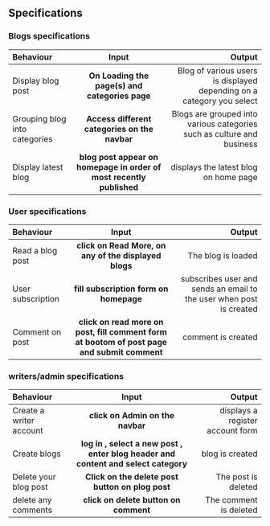## Specifications

### Blogs specifications
| Behaviour | Input | Output |
| :---------------- | :---------------: | ------------------: |
| Display blog post | **On Loading the page(s) and categories page** | Blog of various users is displayed depending on a category you select |
| Grouping blog into categories | **Access different categories on the navbar** | Blogs are grouped into various categories such as culture and business |
| Display latest blog| **blog post appear on homepage in order of most recently published** | displays the latest blog on home page| 

### User specifications
| Behaviour | Input | Output |
| :---------------- | :---------------: | ------------------: |
| Read a blog post | **click on Read More, on any of the displayed blogs** | The blog is loaded |
| User subscription | **fill subscription form on homepage** | subscribes user and sends an email to the user when post is created |
| Comment on post | **click on read more on post, fill comment form at bootom of post page and submit comment** | comment is created|

### writers/admin specifications
| Behaviour | Input | Output |
| :---------------- | :---------------: | ------------------: |
| Create a writer account | **click on Admin on the navbar** | displays a register account form |
| Create blogs | **log in , select a new post , enter blog header and content and select category** | blog is created |
| Delete your blog post | **Click on the delete post button on plog post** | The post is deleted |
| delete any comments | **click on delete button on comment** | The comment is deleted |

